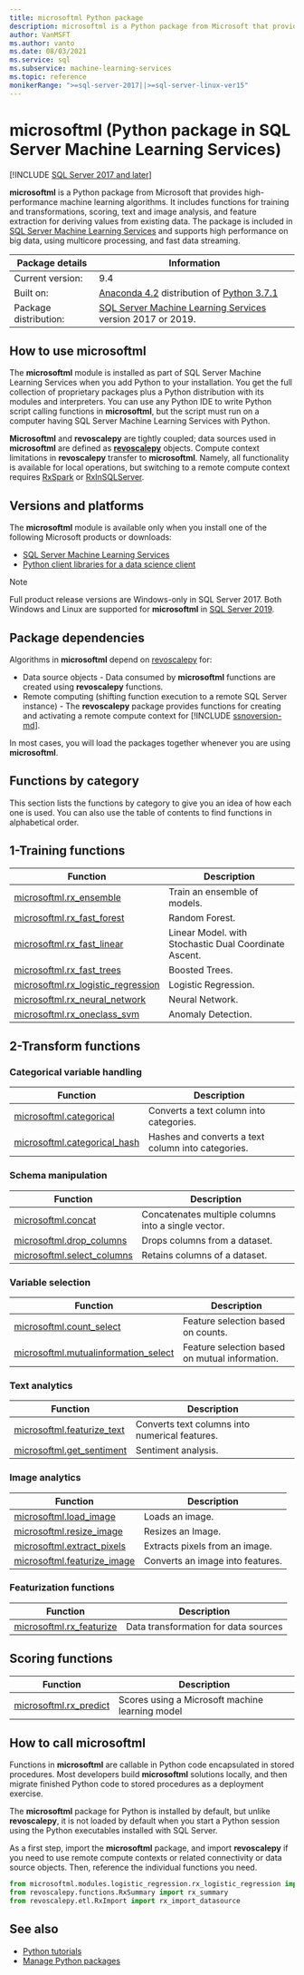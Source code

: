 ```yaml
---
title: microsoftml Python package
description: microsoftml is a Python package from Microsoft that provides high-performance machine learning algorithms. It includes functions for training and transformations, scoring, text and image analysis, and feature extraction for deriving values from existing data. The package is included in SQL Server Machine Learning Services.
author: VanMSFT
ms.author: vanto
ms.date: 08/03/2021
ms.service: sql
ms.subservice: machine-learning-services
ms.topic: reference
monikerRange: ">=sql-server-2017||>=sql-server-linux-ver15"
---
```

# microsoftml (Python package in SQL Server Machine Learning Services)
[!INCLUDE [SQL Server 2017 and later](../../includes/applies-to-version/sqlserver2017.md)]

**microsoftml** is a Python package from Microsoft that provides high-performance machine learning algorithms. It includes functions for training and transformations, scoring, text and image analysis, and feature extraction for deriving values from existing data. The package is included in [SQL Server Machine Learning Services](../sql-server-machine-learning-services.md) and supports high performance on big data, using multicore processing, and fast data streaming.

| Package details       | Information |
|-----------------------|-------------|
| Current version:      |  9.4        |
| Built on:             | [Anaconda 4.2](https://anaconda.org/conda-forge/opencv/files?version=4.2.0) distribution of [Python 3.7.1](https://www.python.org/doc) |
| Package distribution: | [SQL Server Machine Learning Services](../sql-server-machine-learning-services.md) version 2017 or 2019. |

## How to use microsoftml

The **microsoftml** module is installed as part of SQL Server Machine Learning Services when you add Python to your installation. You get the full collection of proprietary packages plus a Python distribution with its modules and interpreters. You can use any Python IDE to write Python script calling functions in **microsoftml**, but the script must run on a computer having SQL Server Machine Learning Services with Python.

**Microsoftml** and **revoscalepy** are tightly coupled; data sources used in **microsoftml** are defined as [**revoscalepy**](/machine-learning-server/python-reference/revoscalepy/revoscalepy-package) objects. Compute context limitations in **revoscalepy** transfer to **microsoftml**. Namely, all functionality is available for local operations, but switching to a remote compute context requires [RxSpark](/machine-learning-server/python-reference/revoscalepy/rxspark) or [RxInSQLServer](/machine-learning-server/python-reference/revoscalepy/rxinsqlserver).

## Versions and platforms

The **microsoftml** module is available only when you install one of the following Microsoft products or downloads:

+ [SQL Server Machine Learning Services](../install/sql-machine-learning-services-windows-install.md)
+ [Python client libraries for a data science client](setup-python-client-tools-sql.md)

> [!NOTE]
> Full product release versions are Windows-only in SQL Server 2017. Both Windows and Linux are supported for **microsoftml** in [SQL Server 2019](../../linux/sql-server-linux-setup-machine-learning.md).

## Package dependencies

Algorithms in **microsoftml** depend on [revoscalepy](ref-py-revoscalepy.md) for:

+ Data source objects - Data consumed by **microsoftml** functions are created using **revoscalepy** functions.
+ Remote computing (shifting function execution to a remote SQL Server instance) - The **revoscalepy** package provides functions for creating and activating a remote compute context for [!INCLUDE [ssnoversion-md](../../includes/ssnoversion-md.md)].

In most cases, you will load the packages together whenever you are using **microsoftml**.

## Functions by category

This section lists the functions by category to give you an idea of how each one is used. You can also use the table of contents to find functions in alphabetical order.

## 1-Training functions

| Function | Description |
|----------|-------------|
|[microsoftml.rx_ensemble](reference/microsoftml/rx-ensemble.md) | Train an ensemble of models. |
|[microsoftml.rx_fast_forest](reference/microsoftml/rx-fast-forest.md)  | Random Forest. |
|[microsoftml.rx_fast_linear](reference/microsoftml/rx-fast-linear.md) | Linear Model. with Stochastic Dual Coordinate Ascent. |
|[microsoftml.rx_fast_trees](reference/microsoftml/rx-fast-trees.md) | Boosted Trees. |
|[microsoftml.rx_logistic_regression](reference/microsoftml/rx-logistic-regression.md) | Logistic Regression. |
|[microsoftml.rx_neural_network](reference/microsoftml/rx-neural-network.md) | Neural Network. |
|[microsoftml.rx_oneclass_svm](reference/microsoftml/rx-oneclass-svm.md) | Anomaly Detection. |

<a name="ml-transforms"></a>

## 2-Transform functions

### Categorical variable handling

| Function | Description |
|----------|-------------|
|[microsoftml.categorical](reference/microsoftml/categorical.md) | Converts a text column into categories. |
|[microsoftml.categorical_hash](reference/microsoftml/categorical-hash.md) | Hashes and converts a text column into categories. |

### Schema manipulation

| Function | Description |
|----------|-------------|
|[microsoftml.concat](reference/microsoftml/concat.md) | Concatenates multiple columns into a single vector. |
|[microsoftml.drop_columns](reference/microsoftml/drop-columns.md) | Drops columns from a dataset. |
|[microsoftml.select_columns](reference/microsoftml/select-columns.md) | Retains columns of a dataset. |

### Variable selection

| Function | Description |
|----------|-------------|
|[microsoftml.count_select](reference/microsoftml/count-select.md) |Feature selection based on counts. |
|[microsoftml.mutualinformation_select](reference/microsoftml/mutualinformation-select.md) | Feature selection based on mutual information. |

### Text analytics

| Function | Description |
|----------|-------------|
|[microsoftml.featurize_text](reference/microsoftml/featurize-text.md) | Converts text columns into numerical features. |
|[microsoftml.get_sentiment](reference/microsoftml/get-sentiment.md) | Sentiment analysis. |

### Image analytics

| Function | Description |
|----------|-------------|
|[microsoftml.load_image](reference/microsoftml/load-image.md) | Loads an image. |
|[microsoftml.resize_image](reference/microsoftml/resize-image.md) | Resizes an Image. |
|[microsoftml.extract_pixels](reference/microsoftml/extract-pixels.md) | Extracts pixels from an image. |
|[microsoftml.featurize_image](reference/microsoftml/featurize-image.md) | Converts an image into features. |

### Featurization functions

| Function | Description |
|----------|-------------|
|[microsoftml.rx_featurize](reference/microsoftml/rx-featurize.md) | Data transformation for data sources |

<a name="ml-scoring"></a>

## Scoring functions

| Function | Description |
|----------|-------------|
|[microsoftml.rx_predict](reference/microsoftml/rx-predict.md) | Scores using a Microsoft machine learning model |

## How to call microsoftml

Functions in **microsoftml** are callable in Python code encapsulated in stored procedures. Most developers build **microsoftml** solutions locally, and then migrate finished Python code to stored procedures as a deployment exercise.

The **microsoftml** package for Python is installed by default, but unlike **revoscalepy**, it is not loaded by default when you start a Python session using the Python executables installed with SQL Server.

As a first step, import the **microsoftml** package, and import **revoscalepy** if you need to use remote compute contexts or related connectivity or data source objects. Then, reference the individual functions you need.

```python
from microsoftml.modules.logistic_regression.rx_logistic_regression import rx_logistic_regression
from revoscalepy.functions.RxSummary import rx_summary
from revoscalepy.etl.RxImport import rx_import_datasource
```

## See also

+ [Python tutorials](../tutorials/python-tutorials.md)
+ [Manage Python packages](../package-management/python-package-information.md)
